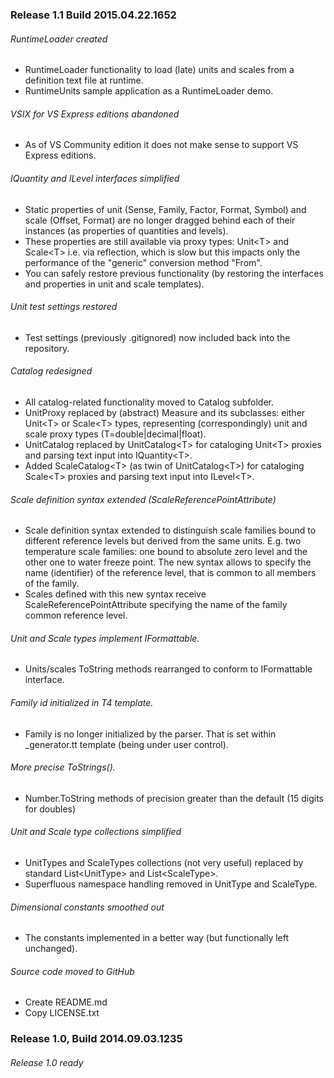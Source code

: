 ### Release 1.1 Build 2015.04.22.1652

###### RuntimeLoader created

* RuntimeLoader functionality to load (late) units and scales from a definition text file at runtime.
* RuntimeUnits sample application as a RuntimeLoader demo.

###### VSIX for VS Express editions abandoned

* As of VS Community edition it does not make sense to support VS Express editions.

###### IQuantity and ILevel interfaces simplified

* Static properties of unit (Sense, Family, Factor, Format, Symbol) and scale (Offset, Format) are no longer dragged behind each of their instances (as properties of quantities and levels).
* These properties are still available via proxy types: Unit\<T\> and Scale\<T\> i.e. via reflection, which is slow but this impacts only the performance of the "generic" conversion method "From".
* You can safely restore previous functionality (by restoring the interfaces and properties in unit and scale templates).

###### Unit test settings restored

* Test settings (previously .gitignored) now included back into the repository.

###### Catalog redesigned

* All catalog-related functionality moved to Catalog subfolder.
* UnitProxy replaced by (abstract) Measure and its subclasses: either
  Unit\<T\> or Scale\<T\> types, representing (correspondingly) unit and
  scale proxy types (T=double|decimal|float).
* UnitCatalog replaced by UnitCatalog\<T\> for cataloging Unit\<T\> proxies and parsing text input into IQuantity\<T\>.
* Added ScaleCatalog\<T\> (as twin of UnitCatalog\<T\>) for cataloging Scale\<T\> proxies and parsing text input into ILevel\<T\>.

###### Scale definition syntax extended (ScaleReferencePointAttribute)

* Scale definition syntax extended to distinguish scale families bound to different reference levels but derived from the same units. E.g. two temperature scale families: one bound to absolute zero level and the other one to water freeze point. The new syntax allows to specify the name (identifier) of the reference level, that is common to all members of the family.
* Scales defined with this new syntax receive ScaleReferencePointAttribute specifying the name of the family common reference level.

###### Unit and Scale types implement IFormattable.

* Units/scales ToString methods rearranged to conform to IFormattable interface.

###### Family id initialized in T4 template. 

* Family is no longer initialized by the parser. That is set within \_generator.tt template (being under user control).

###### More precise ToStrings().

* Number.ToString methods of precision greater than the default (15 digits for doubles)

###### Unit and Scale type collections simplified

* UnitTypes and ScaleTypes collections (not very useful) replaced by standard List\<UnitType\> and List\<ScaleType\>.
* Superfluous namespace handling removed in UnitType and ScaleType.

###### Dimensional constants smoothed out

* The constants implemented in a better way (but functionally left unchanged).

###### Source code moved to GitHub

* Create README.md
* Copy LICENSE.txt


### Release 1.0, Build 2014.09.03.1235

###### Release 1.0 ready
